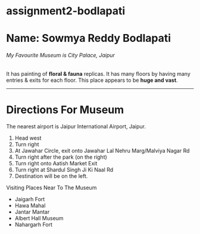 # assignment2-bodlapati

# Name: Sowmya Reddy Bodlapati


###### My Favourite Museum is City Palace, Jaipur

It has painting of **floral & fauna** replicas. It has many floors by having many entries & exits for each floor. This place appears to be **huge and vast**.

****

# Directions For Museum

The nearest airport is Jaipur International Airport, Jaipur.

1. Head west
2. Turn right
3. At Jawahar Circle, exit onto Jawahar Lal Nehru Marg/Malviya Nagar Rd
4. Turn right after the park (on the right)
5. Turn right onto Aatish Market Exit
6. Turn right at Shardul Singh Ji Ki Naal Rd
7. Destination will be on the left.

Visiting Places Near To The Museum

- Jaigarh Fort
- Hawa Mahal
- Jantar Mantar
- Albert Hall Museum
- Nahargarh Fort